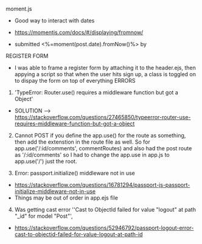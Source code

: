 moment.js
- Good way to interact with dates
- https://momentjs.com/docs/#/displaying/fromnow/

- <div>submitted <%=moment(post.date).fromNow()%> by</div>

REGISTER FORM
- I was able to frame a register form by attaching it to the header.ejs, then appying a script so that when the user hits sign up, a class is toggled on to dispay the form on top of everything
ERRORS

1. 'TypeError: Router.use() requires a middleware function but got a Object'
- SOLUTION --> https://stackoverflow.com/questions/27465850/typeerror-router-use-requires-middleware-function-but-got-a-object

2. Cannot POST if you define the app.use() for the route as something, then add the extenstion in the route file as well. So for app.use('/:id/comments', commentRoutes) and also had the post route as '/:id/comments' so I had to change the app.use in app.js to app.use('/') just the root.

3. Error: passport.initialize() middleware not in use
- https://stackoverflow.com/questions/16781294/passport-js-passport-initialize-middleware-not-in-use
- Things may be out of order in app.ejs file

4. Was getting cast error ''Cast to ObjectId failed for value "logout" at path "_id" for model "Post"',
- https://stackoverflow.com/questions/52946792/passport-logout-error-cast-to-objectid-failed-for-value-logout-at-path-id